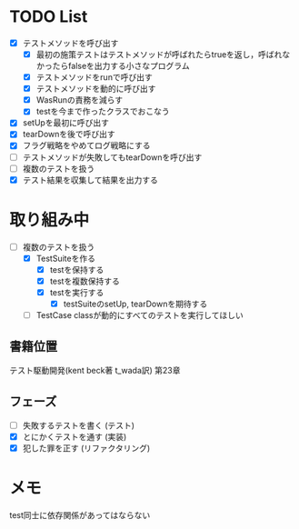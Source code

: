 # TODO List

- [x] テストメソッドを呼び出す
    - [x] 最初の施策テストはテストメソッドが呼ばれたらtrueを返し，呼ばれなかったらfalseを出力する小さなプログラム
    - [x] テストメソッドをrunで呼び出す
    - [x] テストメソッドを動的に呼び出す
    - [x] WasRunの責務を減らす
    - [x] testを今まで作ったクラスでおこなう
- [x] setUpを最初に呼び出す
- [x] tearDownを後で呼び出す
- [x] フラグ戦略をやめてログ戦略にする
- [ ] テストメソッドが失敗してもtearDownを呼び出す
- [ ] 複数のテストを扱う
- [x] テスト結果を収集して結果を出力する

# 取り組み中

- [ ] 複数のテストを扱う
    - [x] TestSuiteを作る
        - [x] testを保持する
        - [x] testを複数保持する
        - [x] testを実行する
            - [x] testSuiteのsetUp, tearDownを期待する
    - [ ] TestCase classが動的にすべてのテストを実行してほしい

## 書籍位置

テスト駆動開発(kent beck著 t_wada訳) 第23章

## フェーズ

- [ ] 失敗するテストを書く (テスト)
- [x] とにかくテストを通す (実装)
- [x] 犯した罪を正す (リファクタリング)

# メモ

test同士に依存関係があってはならない
